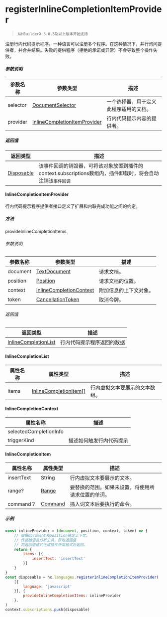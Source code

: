 # registerInlineCompletionItemProvider
> `从HBuilderX 3.8.5及以上版本开始支持`

注册行内代码提示程序。一种语言可以注册多个程序。在这种情况下，并行询问提供者，并合并结果。失败的提供程序（拒绝的承诺或异常）不会导致整个操作失败。

##### 参数说明

|参数名称	|参数类型														|描述									|
|--			|--																|--										|
|selector	|[DocumentSelector](/ExtensionDocs/Api/other/DocumentSelector)	|一个选择器，用于定义此程序适用的文档。	|
|provider	|[InlineCompletionItemProvider](#InlineCompletionItemProvider)	|行内代码提示内容的提供者。				|

##### 返回值

|返回类型											|描述																										|
|--													|--																											|
|[Disposable](/ExtensionDocs/Api/other/Disposable)	|该事件回调的销毁器，可将该对象放置到插件的context.subscriptions数组内，插件卸载时，将会自动注销该`事件回调`|


#### InlineCompletionItemProvider

行内代码提示程序提供者接口定义了扩展和内联完成功能之间的约定。

##### 方法
provideInlineCompletionItems

###### 参数说明
|参数名称	|参数类型														|描述					|
|--			|--																|--						|
|document	|[TextDocument](/ExtensionDocs/Api/other/TextDocument)			|请求文档。				|
|position	|[Position](/ExtensionDocs/Api/other/Position)					|请求文档的位置。		|
|context	|[InlineCompletionContext](#InlineCompletionContext)			|附加信息的上下文对象。	|
|token		|[CancellationToken](/ExtensionDocs/Api/other/CancellationToken)|取消令牌。				|


###### 返回值

|返回类型										|描述						|
|--												|--							|
|[InlineCompletionList](#InlineCompletionList)	|行内代码提示程序返回的数据	|


#### InlineCompletionList

|属性名称	|属性类型										|描述							|
|--			|--												|--								|
|items		|[InlineCompletionItem[]](#InlineCompletionItem)|行内虚拟文本要展示的文本数组。	|


#### InlineCompletionContext

|属性名称				|描述						|
|--						|--							|
|selectedCompletionInfo	|							|
|triggerKind			|描述如何触发行内代码提示	|


#### InlineCompletionItem

|属性名称	|属性类型									|描述												|
|--			|--											|--													|
|insertText	|String										|行内虚拟文本要展示的文本。							|
|range?		|[Range](/ExtensionDocs/Api/other/Range)	|要替换的范围。如果未设置，将使用所请求位置的单词。	|
|command？	|[Command](/ExtensionDocs/Api/other/Command)|插入词文本后要执行的命令。							|


##### 示例

``` javascript
const inlineProvider = (document, position, context, token) => {
    // 根据document和position确定上下文。
    // 传递给语言分析工具，获取返回值
    // 将返回值格式化成插件所需格式后返回。
    return {
        items: [{
            insertText: 'insertText'
        }]
    }
}
const disposable = hx.languages.registerInlineCompletionItemProvider(
    [{
        language: 'javascript'
    }], {
        provideInlineCompletionItems: inlineProvider
    },
)
context.subscriptions.push(disposable)
```


